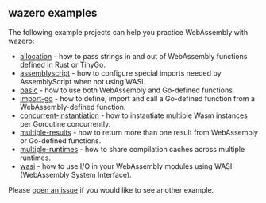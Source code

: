 ## wazero examples

The following example projects can help you practice WebAssembly with wazero:

* [allocation](allocation) - how to pass strings in and out of WebAssembly
  functions defined in Rust or TinyGo.
* [assemblyscript](../imports/assemblyscript/example) - how to configure
  special imports needed by AssemblyScript when not using WASI.
* [basic](basic) - how to use both WebAssembly and Go-defined functions.
* [import-go](import-go) - how to define, import and call a Go-defined function
  from a WebAssembly-defined function.
* [concurrent-instantiation](concurrent-instantiation) - how to instantiate multiple Wasm instances per Goroutine concurrently.
* [multiple-results](multiple-results) - how to return more than one result
  from WebAssembly or Go-defined functions.
* [multiple-runtimes](multiple-runtimes) - how to share compilation caches across multiple runtimes.
* [wasi](../imports/wasi_snapshot_preview1/example) - how to use I/O in your
  WebAssembly modules using WASI (WebAssembly System Interface).

Please [open an issue](https://github.com/wasilibs/wazerox/issues/new) if you
would like to see another example.
